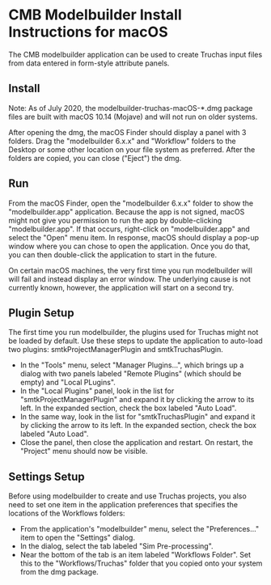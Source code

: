 # CMB Modelbuilder Install Instructions for macOS

The CMB modelbuilder application can be used to create Truchas input
files from data entered in form-style attribute panels.


## Install

Note: As of July 2020, the modelbuilder-truchas-macOS-*.dmg package files
are built with macOS 10.14 (Mojave) and will not run on older systems.

After opening the dmg, the macOS Finder should display a panel with 3
folders. Drag the "modelbuilder 6.x.x" and "Workflow" folders to the
Desktop or some other location on your file system as preferred. After
the folders are copied, you can close ("Eject") the dmg.


## Run

From the macOS Finder, open the "modelbuilder 6.x.x" folder to show the
"modelbuilder.app" application. Because the app is not signed, macOS might
not give you permission to run the app by double-clicking "modelbuilder.app".
If that occurs, right-click on "modelbuilder.app" and select the "Open" menu
item. In response, macOS should display a pop-up window where you can chose
to open the application. Once you do that, you can then double-click the
application to start in the future.

On certain macOS machines, the very first time you run modelbuilder will
will fail and instead display an error window. The underlying cause is
not currently known, however, the application will start on a second try.


## Plugin Setup

The first time you run modelbuilder, the plugins used for Truchas might
not be loaded by default. Use these steps to update the application to auto-load two
plugins: smtkProjectManagerPlugin and smtkTruchasPlugin.

* In the "Tools" menu, select "Manager Plugins...", which brings up a dialog
  with two panels labeled "Remote Plugins" (which should be empty) and
  "Local PLugins".
* In the "Local Plugins" panel, look in the list for "smtkProjectManagerPlugin"
  and expand it by clicking the arrow to its left.  In the expanded section,
  check the box labeled "Auto Load".
* In the same way, look in the list for "smtkTruchasPlugin" and expand it by
  clicking the arrow to its left.  In the expanded section, check the box
  labeled "Auto Load".
* Close the panel, then close the application and restart. On restart, the
  "Project" menu should now be visible.


## Settings Setup

Before using modelbuilder to create and use Truchas projects, you also need to
set one item in the application preferences that specifies the locations of the
Workflows folders:

* From the application's "modelbuilder" menu, select the "Preferences..." item
  to open the "Settings" dialog.
* In the dialog, select the tab labeled "Sim Pre-processing".
* Near the bottom of the tab is an item labeled "Workflows Folder". Set this to
  the "Workflows/Truchas" folder that you copied onto your system from the dmg
  package.
